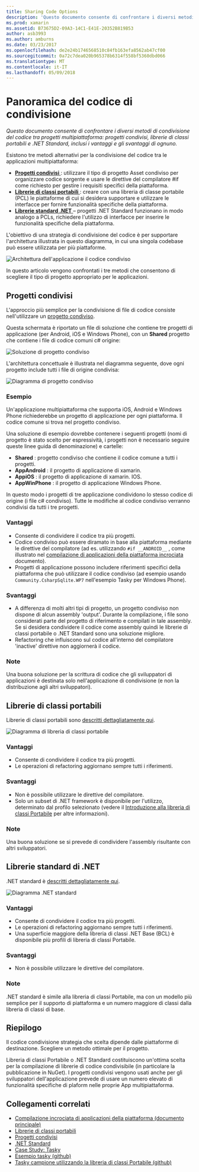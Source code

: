 ```yaml
---
title: Sharing Code Options
description: 'Questo documento consente di confrontare i diversi metodi di condivisione del codice tra progetti multipiattaforma: progetti condivisi, librerie di classi portabili e .NET Standard, inclusi i vantaggi e gli svantaggi di ognuno.'
ms.prod: xamarin
ms.assetid: B73675D2-09A3-14C1-E41E-20352B819B53
author: asb3993
ms.author: amburns
ms.date: 03/23/2017
ms.openlocfilehash: de2e24b1746568510c84fb163efa8562ab47cf00
ms.sourcegitcommit: 0a72c7dea020b965378b6314f558bf5360dbd066
ms.translationtype: MT
ms.contentlocale: it-IT
ms.lasthandoff: 05/09/2018
---
```

# <a name="sharing-code-overview"></a>Panoramica del codice di condivisione

_Questo documento consente di confrontare i diversi metodi di condivisione del codice tra progetti multipiattaforma: progetti condivisi, librerie di classi portabili e .NET Standard, inclusi i vantaggi e gli svantaggi di ognuno._

Esistono tre metodi alternativi per la condivisione del codice tra le applicazioni multipiattaforma:

-   [**Progetti condivisi** ](#Shared_Projects) : utilizzare il tipo di progetto Asset condiviso per organizzare codice sorgente e usare le direttive del compilatore #if come richiesto per gestire i requisiti specifici della piattaforma.
-   [**Librerie di classi portabili** ](#Portable_Class_Libraries) : creare con una libreria di classe portabile (PCL) le piattaforme di cui si desidera supportare e utilizzare le interfacce per fornire funzionalità specifiche della piattaforma.
-   [**Librerie standard .NET** ](#Net_Standard) – progetti .NET Standard funzionano in modo analogo a PCLs, richiedere l'utilizzo di interfacce per inserire le funzionalità specifiche della piattaforma.

L'obiettivo di una strategia di condivisione del codice è per supportare l'architettura illustrata in questo diagramma, in cui una singola codebase può essere utilizzata per più piattaforme.

 ![](code-sharing-images/conceptualarchitecture.png "Architettura dell'applicazione il codice condiviso")

In questo articolo vengono confrontati i tre metodi che consentono di scegliere il tipo di progetto appropriato per le applicazioni.

<a name="Shared_Projects" />

## <a name="shared-projects"></a>Progetti condivisi

L'approccio più semplice per la condivisione di file di codice consiste nell'utilizzare un [progetto condiviso](~/cross-platform/app-fundamentals/shared-projects.md).

Questa schermata è riportato un file di soluzione che contiene tre progetti di applicazione (per Android, iOS e Windows Phone), con un **Shared** progetto che contiene i file di codice comuni c# origine:

 ![](code-sharing-images/sharedsolution.png "Soluzione di progetto condiviso")

L'architettura concettuale è illustrata nel diagramma seguente, dove ogni progetto include tutti i file di origine condivisa:

 ![](code-sharing-images/sharedassetproject.png "Diagramma di progetto condiviso")


### <a name="example"></a>Esempio

Un'applicazione multipiattaforma che supporta iOS, Android e Windows Phone richiederebbe un progetto di applicazione per ogni piattaforma. Il codice comune si trova nel progetto condiviso.

Una soluzione di esempio dovrebbe contenere i seguenti progetti (nomi di progetto è stato scelto per espressività, i progetti non è necessario seguire queste linee guida di denominazione) e cartelle:

-   **Shared** : progetto condiviso che contiene il codice comune a tutti i progetti.
-   **AppAndroid** : il progetto di applicazione di xamarin.
-   **AppiOS** : il progetto di applicazione di xamarin. IOS.
-   **AppWinPhone** : il progetto di applicazione Windows Phone.


In questo modo i progetti di tre applicazione condividono lo stesso codice di origine (i file c# condiviso). Tutte le modifiche al codice condiviso verranno condivisi da tutti i tre progetti.


### <a name="benefits"></a>Vantaggi

-  Consente di condividere il codice tra più progetti.
-  Codice condiviso può essere diramato in base alla piattaforma mediante le direttive del compilatore (ad es. utilizzando `#if __ANDROID__` , come illustrato nel [compilazione di applicazioni della piattaforma incrociata](~/cross-platform/app-fundamentals/building-cross-platform-applications/index.md) documento).
-  Progetti di applicazione possono includere riferimenti specifici della piattaforma che può utilizzare il codice condiviso (ad esempio usando `Community.CsharpSqlite.WP7` nell'esempio Tasky per Windows Phone).



### <a name="disadvantages"></a>Svantaggi

-  A differenza di molti altri tipi di progetto, un progetto condiviso non dispone di alcun assembly 'output'. Durante la compilazione, i file sono considerati parte del progetto di riferimento e compilati in tale assembly. Se si desidera condividere il codice come assembly quindi le librerie di classi portabile o .NET Standard sono una soluzione migliore.
-  Refactoring che influiscono sul codice all'interno del compilatore 'inactive' direttive non aggiornerà il codice.


 <a name="Shared_Remarks" />

### <a name="remarks"></a>Note

Una buona soluzione per la scrittura di codice che gli sviluppatori di applicazioni è destinata solo nell'applicazione di condivisione (e non la distribuzione agli altri sviluppatori).

 <a name="Portable_Class_Libraries" />


## <a name="portable-class-libraries"></a>Librerie di classi portabili


Librerie di classi portabili sono [descritti dettagliatamente qui](~/cross-platform/app-fundamentals/pcl.md).

 ![](code-sharing-images/portableclasslibrary.png "Diagramma di libreria di classi portabile")


### <a name="benefits"></a>Vantaggi

-  Consente di condividere il codice tra più progetti.
-  Le operazioni di refactoring aggiornano sempre tutti i riferimenti.


### <a name="disadvantages"></a>Svantaggi

-  Non è possibile utilizzare le direttive del compilatore.
-  Solo un subset di .NET framework è disponibile per l'utilizzo, determinato dal profilo selezionato (vedere il [Introduzione alla libreria di classi Portabile](~/cross-platform/app-fundamentals/pcl.md) per altre informazioni).


### <a name="remarks"></a>Note

Una buona soluzione se si prevede di condividere l'assembly risultante con altri sviluppatori.



<a name="Net_Standard" />

## <a name="net-standard-libraries"></a>Librerie standard di .NET

.NET standard è [descritti dettagliatamente qui](~/cross-platform/app-fundamentals/net-standard.md).

![](code-sharing-images/netstandard.png "Diagramma .NET standard")

### <a name="benefits"></a>Vantaggi

-  Consente di condividere il codice tra più progetti.
-  Le operazioni di refactoring aggiornano sempre tutti i riferimenti.
-  Una superficie maggiore della libreria di classi .NET Base (BCL) è disponibile più profili di libreria di classi Portabile.

### <a name="disadvantages"></a>Svantaggi

 -  Non è possibile utilizzare le direttive del compilatore.

### <a name="remarks"></a>Note

.NET standard è simile alla libreria di classi Portabile, ma con un modello più semplice per il supporto di piattaforma e un numero maggiore di classi dalla libreria di classi di base.



## <a name="summary"></a>Riepilogo

Il codice condivisione strategia che scelta dipende dalle piattaforme di destinazione. Scegliere un metodo ottimale per il progetto.

Libreria di classi Portabile o .NET Standard costituiscono un'ottima scelta per la compilazione di librerie di codice condivisibile (in particolare la pubblicazione in NuGet). I progetti condivisi vengono usati anche per gli sviluppatori dell'applicazione prevede di usare un numero elevato di funzionalità specifiche di plaform nelle proprie App multipiattaforma.


## <a name="related-links"></a>Collegamenti correlati

- [Compilazione incrociata di applicazioni della piattaforma (documento principale)](~/cross-platform/app-fundamentals/building-cross-platform-applications/index.md)
- [Librerie di classi portabili](~/cross-platform/app-fundamentals/pcl.md)
- [Progetti condivisi](~/cross-platform/app-fundamentals/shared-projects.md)
- [.NET Standard](~/cross-platform/app-fundamentals/net-standard.md)
- [Case Study: Tasky](~/cross-platform/app-fundamentals/building-cross-platform-applications/case-study-tasky.md)
- [Esempio tasky (github)](https://github.com/xamarin/mobile-samples/tree/master/Tasky)
- [Tasky campione utilizzando la libreria di classi Portabile (github)](https://github.com/xamarin/mobile-samples/tree/master/TaskyPortable)
